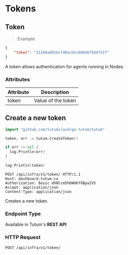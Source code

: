 # Tokens

## Token

> Example

```json
{
    "token": "21268a001bcf40acb5c0884679d4fd1f"
}
```

A token allows authentication for agents running in Nodes

### Attributes

Attribute | Description
--------- | -----------
token | Value of the token

## Create a new token

```go
import "github.com/tutumcloud/go-tutum/tutum"

token, err := tutum.CreateToken()

if err != nil {
  log.Println(err)
}

log.Println(token)
```

```http
POST /api/infra/v1/token/ HTTP/1.1
Host: dashboard.tutum.co
Authorization: Basic dXNlcm5hbWU6YXBpa2V5
Accept: application/json
Content-Type: application/json

```

Creates a new token.

### Endpoint Type

Available in Tutum's **REST API**

### HTTP Request

`POST /api/infra/v1/token/`
